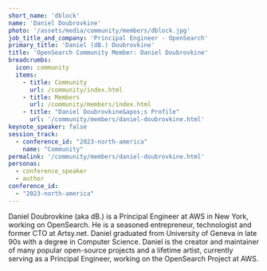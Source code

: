 ```yaml
---
short_name: 'dblock'
name: 'Daniel Doubrovkine'
photo: '/assets/media/community/members/dblock.jpg'
job_title_and_company: 'Principal Engineer - OpenSearch'
primary_title: 'Daniel (dB.) Doubrovkine'
title: 'OpenSearch Community Member: Daniel Doubrovkine'
breadcrumbs:
  icon: community
  items:
    - title: Community
      url: /community/index.html
    - title: Members
      url: /community/members/index.html
    - title: "Daniel Doubrovkine&apos;s Profile"
      url: '/community/members/daniel-doubrovkine.html'
keynote_speaker: false
session_track: 
  - conference_id: "2023-north-america"
    name: "Community"
permalink: '/community/members/daniel-doubrovkine.html'
personas:
  - conference_speaker
  - author
conference_id:
  - "2023-north-america"
---
```


Daniel Doubrovkine (aka dB.) is a Principal Engineer at AWS in New York, working on OpenSearch. He is a seasoned entrepreneur, technologist and former CTO at Artsy.net. Daniel graduated from University of Geneva in late 90s with a degree in Computer Science. Daniel is the creator and maintainer of many popular open-source projects and a lifetime artist, currently serving as a Principal Engineer, working on the OpenSearch Project at AWS.
